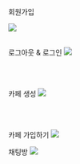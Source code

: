 회원가입

<img src="https://user-images.githubusercontent.com/64634992/128346056-2bbfb217-f6e2-4f77-86e5-1578af0d7d25.gif" />

<br />
<br />

로그아웃 & 로그인
<img src="https://user-images.githubusercontent.com/64634992/128346105-8696b974-059e-4e3f-b4aa-3104e5fa9c03.gif" />

<br />
<br />

카페 생성
<img src="https://user-images.githubusercontent.com/64634992/128346141-d6232e4b-70fe-48a4-ba09-7f3fefc319b5.gif" />

<br />
<br />

카페 가입하기
<img src="https://user-images.githubusercontent.com/64634992/128355814-9738a00e-855b-47c5-a8eb-fca343840ec7.gif" />

채팅방
<img src="https://user-images.githubusercontent.com/64634992/128345502-923446cf-7aa6-448e-adc8-e2f2612bd2bd.gif" />
